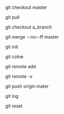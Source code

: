 git checkout master

git pull

git checkout a_branch

git merge --no--ff master

git init 

git colne 

git remote add

git remote -v

git push origin mater

git log

git reset

